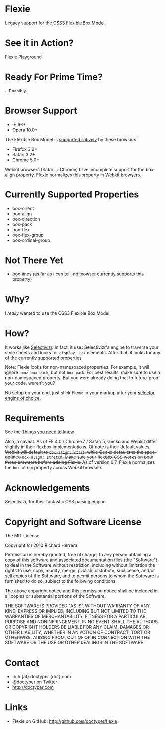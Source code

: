 Flexie
===============
Legacy support for the [CSS3 Flexible Box Model](http://www.w3.org/TR/css3-flexbox/).

See it in Action?
=================
[Flexie Playground](http://doctyper.github.com/flexie/playground/)

Ready For Prime Time?
=====================
...Possibly.

Browser Support
===============
* IE 6-9
* Opera 10.0+

The Flexible Box Model is [supported natively](http://www.caniuse.com/#feat=flexbox) by these browsers:

* Firefox 3.0+
* Safari 3.2+
* Chrome 5.0+

Webkit browsers (Safari + Chrome) have incomplete support for the box-align property. Flexie normalizes this property in Webkit browsers.


Currently Supported Properties
==============================
* box-orient
* box-align
* box-direction
* box-pack
* box-flex
* box-flex-group
* box-ordinal-group


Not There Yet
=============
* box-lines (as far as I can tell, no browser currently supports this property)


Why?
=======
I *really* wanted to use the CSS3 Flexible Box Model.


How?
=======
It works like [Selectivizr](http://selectivizr.com). In fact, it uses Selectivizr's engine to traverse your style sheets and looks for `display: box` elements. After that, it looks for any of the currently supported properties.

Note: Flexie looks for non-namespaced properties. For example, it will ignore `-moz-box-pack`, but not `box-pack`. For best results, make sure to use a non-namespaced property. But you were already doing that to future-proof your code, weren't you?

No setup on your end, just stick Flexie in your markup after your [selector engine of choice](http://selectivizr.com/#things).

Requirements
============
See the [Things you need to know](http://selectivizr.com/#things)

Also, a caveat. As of FF 4.0 / Chrome 7 / Safari 5, Gecko and Webkit differ slightly in their flexbox implementations. <strike>Of note is their default values. Webkit will default to `box-align: start`, while Gecko defaults to the spec-defined `box-align: stretch`. Make sure your flexbox CSS works on both these browsers before adding Flexie.</strike> As of version 0.7, Flexie normalizes the `box-align` property across Webkit browsers.


Acknowledgements
================
Selectivizr, for their fantastic CSS parsing engine.


Copyright and Software License
==============================
The MIT License

Copyright (c) 2010 Richard Herrera

Permission is hereby granted, free of charge, to any person obtaining a copy
of this software and associated documentation files (the "Software"), to deal
in the Software without restriction, including without limitation the rights
to use, copy, modify, merge, publish, distribute, sublicense, and/or sell
copies of the Software, and to permit persons to whom the Software is
furnished to do so, subject to the following conditions:

The above copyright notice and this permission notice shall be included in
all copies or substantial portions of the Software.

THE SOFTWARE IS PROVIDED "AS IS", WITHOUT WARRANTY OF ANY KIND, EXPRESS OR
IMPLIED, INCLUDING BUT NOT LIMITED TO THE WARRANTIES OF MERCHANTABILITY,
FITNESS FOR A PARTICULAR PURPOSE AND NONINFRINGEMENT. IN NO EVENT SHALL THE
AUTHORS OR COPYRIGHT HOLDERS BE LIABLE FOR ANY CLAIM, DAMAGES OR OTHER
LIABILITY, WHETHER IN AN ACTION OF CONTRACT, TORT OR OTHERWISE, ARISING FROM,
OUT OF OR IN CONNECTION WITH THE SOFTWARE OR THE USE OR OTHER DEALINGS IN
THE SOFTWARE.


Contact
=======
* rich {at} doctyper {dot} com
* [@doctyper](http://twitter.com/doctyper) on Twitter
* <http://doctyper.com>


Links
=====
* Flexie on GitHub: <http://github.com/doctyper/flexie>
